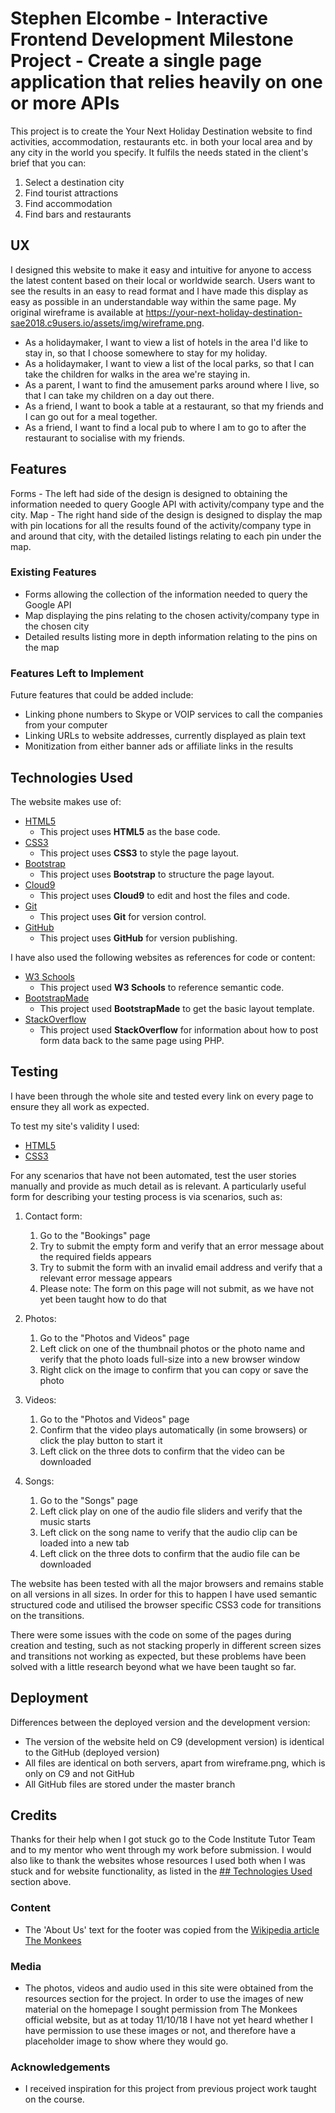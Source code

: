 # Stephen Elcombe - Interactive Frontend Development Milestone Project - Create a single page application that relies heavily on one or more APIs

This project is to create the Your Next Holiday Destination website to find activities, accommodation, restaurants etc. in both your local area and by any city in the world you specify. It fulfils the needs stated in the client's brief that you can:
1) Select a destination city
2) Find tourist attractions
3) Find accommodation
4) Find bars and restaurants

 
## UX
 
I designed this website to make it easy and intuitive for anyone to access the latest content based on their local or worldwide search. Users want to see the results in an easy to read format and I have made this display as easy as possible in an understandable way within the same page. My original wireframe is available at https://your-next-holiday-destination-sae2018.c9users.io/assets/img/wireframe.png.

- As a holidaymaker, I want to view a list of hotels in the area I'd like to stay in, so that I choose somewhere to stay for my holiday.
- As a holidaymaker, I want to view a list of the local parks, so that I can take the children for walks in the area we're staying in.
- As a parent, I want to find the amusement parks around where I live, so that I can take my children on a day out there.
- As a friend, I want to book a table at a restaurant, so that my friends and I can go out for a meal together.
- As a friend, I want to find a local pub to where I am to go to after the restaurant to socialise with my friends.


## Features

Forms - The left had side of the design is designed to obtaining the information needed to query Google API with activity/company type and the city.
Map - The right hand side of the design is designed to display the map with pin locations for all the results found of the activity/company type in and around that city, with the detailed listings relating to each pin under the map.

 
### Existing Features
- Forms allowing the collection of the information needed to query the Google API
- Map displaying the pins relating to the chosen activity/company type in the chosen city
- Detailed results listing more in depth information relating to the pins on the map


### Features Left to Implement
Future features that could be added include:
- Linking phone numbers to Skype or VOIP services to call the companies from your computer
- Linking URLs to website addresses, currently displayed as plain text
- Monitization from either banner ads or affiliate links in the results


## Technologies Used

The website makes use of:
- [HTML5](https://www.w3.org)
    - This project uses **HTML5** as the base code.
- [CSS3](https://www.w3.org)
    - This project uses **CSS3** to style the page layout.
- [Bootstrap](https://getbootstrap.com)
    - This project uses **Bootstrap** to structure the page layout.
- [Cloud9](https://ide.c9.io)
    - This project uses **Cloud9** to edit and host the files and code.
- [Git](https://git-scm.com/)
    - This project uses **Git** for version control.
- [GitHub](https://github.com)
    - This project uses **GitHub** for version publishing.

I have also used the following websites as references for code or content:
- [W3 Schools](www.w3schools.com)
    - This project used **W3 Schools** to reference semantic code.
- [BootstrapMade](www.bootstrapmade.com)
    - This project used **BootstrapMade** to get the basic layout template.
- [StackOverflow](www.stackoverflow.com)
    - This project used **StackOverflow** for information about how to post form data back to the same page using PHP.


## Testing

I have been through the whole site and tested every link on every page to ensure they all work as expected.

To test my site's validity I used:
- [HTML5](https://validator.w3.org/nu/)
- [CSS3](https://jigsaw.w3.org/css-validator/)

For any scenarios that have not been automated, test the user stories manually and provide as much detail as is relevant. A particularly useful form for describing your testing process is via scenarios, such as:

1. Contact form:
    1. Go to the "Bookings" page
    2. Try to submit the empty form and verify that an error message about the required fields appears
    3. Try to submit the form with an invalid email address and verify that a relevant error message appears
    4. Please note: The form on this page will not submit, as we have not yet been taught how to do that

2. Photos:
    1. Go to the "Photos and Videos" page
    2. Left click on one of the thumbnail photos or the photo name and verify that the photo loads full-size into a new browser window
    3. Right click on the image to confirm that you can copy or save the photo

3. Videos:
    1. Go to the "Photos and Videos" page
    2. Confirm that the video plays automatically (in some browsers) or click the play button to start it
    3. Left click on the three dots to confirm that the video can be downloaded

4. Songs:
    1. Go to the "Songs" page
    2. Left click play on one of the audio file sliders and verify that the music starts
    3. Left click on the song name to verify that the audio clip can be loaded into a new tab
    4. Left click on the three dots to confirm that the audio file can be downloaded


The website has been tested with all the major browsers and remains stable on all versions in all sizes. In order for this to happen I have used semantic structured code and utilised the browser specific CSS3 code for transitions on the transitions.

There were some issues with the code on some of the pages during creation and testing, such as not stacking properly in different screen sizes and transitions not working as expected, but these problems have been solved with a little research beyond what we have been taught so far.


## Deployment

Differences between the deployed version and the development version:
- The version of the website held on C9 (development version) is identical to the GitHub (deployed version)
- All files are identical on both servers, apart from wireframe.png, which is only on C9 and not GitHub
- All GitHub files are stored under the master branch


## Credits
Thanks for their help when I got stuck go to the Code Institute Tutor Team and to my mentor who went through my work before submission. I would also like to thank the websites whose resources I used both when I was stuck and for website functionality, as listed in the [## Technologies Used](#technologies-used) section above.

### Content
- The 'About Us' text for the footer was copied from the [Wikipedia article The Monkees](https://en.wikipedia.org/wiki/The_Monkees)


### Media
- The photos, videos and audio used in this site were obtained from the resources section for the project. In order to use the images of new material on the homepage I sought permission from The Monkees official website, but as at today 11/10/18 I have not yet heard whether I have permission to use these images or not, and therefore have a placeholder image to show where they would go.


### Acknowledgements

- I received inspiration for this project from previous project work taught on the course.

